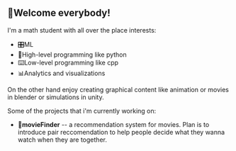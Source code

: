 ## 🦉Welcome everybody!

<!--
**puscianm/puscianm** is a ✨ _special_ ✨ repository because its `README.md` (this file) appears on your GitHub profile.

Here are some ideas to get you started:

- 🔭 I’m currently working on ...
- 🌱 I’m currently learning ...
- 👯 I’m looking to collaborate on ...
- 🤔 I’m looking for help with ...
- 💬 Ask me about ...
- 📫 How to reach me: ...
- 😄 Pronouns: ...
- ⚡ Fun fact: ...
-->

I'm a math student with all over the place interests:
- 🎛️ML
- 🐍High-level programming like python
- ⌨️Low-level programming like cpp
- 📊Analytics and visualizations

On the other hand enjoy creating graphical content like animation or movies in blender or simulations in unity. 

Some of the projects that i'm currently working on:
- 🍿**movieFinder** -- a recommendation system for movies. Plan is to introduce pair reccomendation to help people decide what they wanna watch when they are together.
